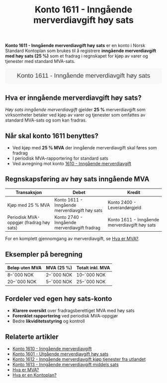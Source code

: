 ﻿---
title: "Konto 1611 - Inngående merverdiavgift høy sats"
seoTitle: "1611-inngaaende-merverdiavgift-hoy-sats"
description: '**Konto 1611 - Inngående merverdiavgift høy sats** er en konto i Norsk Standard Kontoplan som brukes til å registrere **inngående merverdiavgift med høy sa...'
---

**Konto 1611 - Inngående merverdiavgift høy sats** er en konto i Norsk Standard Kontoplan som brukes til å registrere **inngående merverdiavgift med høy sats (25 %)** som et fradrag i regnskapet for kjøp av varer og tjenester med standard MVA-sats.

![Illustrasjon av konto 1611 Inngående merverdiavgift høy sats](1611-inngaaende-merverdiavgift-hoy-sats-image.svg)

## Hva er inngående merverdiavgift høy sats?

*Høy sats inngående merverdiavgift* gjelder **25 %** merverdiavgift som virksomheter betaler ved kjøp av varer og tjenester som omfattes av standard MVA-sats og som kan fradras.

## Når skal konto 1611 benyttes?

* Ved kjøp med **25 % MVA** der inngående merverdiavgift skal føres som fradrag
* I periodisk MVA-rapportering for standard sats
* Ved avregning mot konto [1610 - Inngående merverdiavgift](/blogs/kontoplan/1610-inngaaende-merverdiavgift "Konto 1610 - Inngående merverdiavgift")

## Regnskapsføring av høy sats inngående MVA

| Transaksjon                              | Debet                                           | Kredit                                        |
|------------------------------------------|-------------------------------------------------|-----------------------------------------------|
| Kjøp med 25 % MVA                        | Konto 1611 - Inngående merverdiavgift høy sats   | Konto 2400 - Leverandørgjeld                  |
| Periodisk MVA-oppgjør (fradrag høy sats) | Konto 2740 - Inngående merverdiavgift fradrag   | Konto 1611 - Inngående merverdiavgift høy sats |

For en komplett gjennomgang av merverdiavgift, se [Hva er MVA?](/blogs/regnskap/hva-er-moms-mva "Hva er MVA? MVA-regnskapsføring og merverdiavgift").

## Eksempler på beregning

| Beløp uten MVA | MVA (25 %) | Totalt inkl. MVA |
|---------------|------------|------------------|
| 8–¯000 NOK     | 2–¯000 NOK  | 10–¯000 NOK       |
| 20–¯000 NOK    | 5–¯000 NOK  | 25–¯000 NOK       |

## Fordeler ved egen høy sats-konto

* **Klarere oversikt** over fradragsberettiget MVA med høy sats
* **Forenklet rapportering** ved periodisk MVA-oppgjør
* Bedre **likviditetsstyring** og kontroll

## Relaterte artikler

* [Konto 1610 - Inngående merverdiavgift](/blogs/kontoplan/1610-inngaaende-merverdiavgift "Konto 1610 - Inngående merverdiavgift")
* [Konto 1601 - Utgående merverdiavgift høy sats](/blogs/kontoplan/1601-utgaende-merverdiavgift-hoy-sats "Konto 1601 - Utgående merverdiavgift høy sats")
* [Konto 1612 - Inngående merverdiavgift kjøp tjenester fra utlandet](/blogs/kontoplan/1612-inngaaende-merverdiavgift-kjop-tjen-fra-utlandet "Konto 1612 - Inngående merverdiavgift kjøp tjenester fra utlandet")
* [Konto 1613 - Inngående merverdiavgift middels sats](/blogs/kontoplan/1613-inngaaende-merverdiavgift-middels-sats "Konto 1613 - Inngående merverdiavgift middels sats")
* [Hva er MVA?](/blogs/regnskap/hva-er-moms-mva "Hva er MVA? MVA-regnskapsføring og merverdiavgift")
* [Hva er en Kontoplan?](/blogs/regnskap/hva-er-kontoplan "Hva er en Kontoplan? Komplett Guide til Kontoplaner i Norsk Regnskap")






